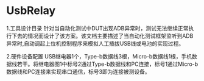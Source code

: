 # UsbRelay

1.工具设计目录
   针对当自动化测试中DUT出现ADB异常时，测试无法继续正常执行下去的情况而设计了该方案。该文档主要描述了当自动化测试框架监听到ADB异常时,自动调起上位机控制程序来模拟人工插拔USB线或电池的实现过程。
   
2.硬件设备配置
   USB继电器1个，Type-b数据线3根，Micro-b数据线1根，手机数据线若干。将继电器图1中标号2通过Type-b数据线和PC连接，标号1通过Micro-b数据线和PC连接来实现串口通信，标号3即为连接被测设备。

